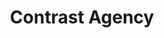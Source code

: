 ---
order: 0
category: web
title: Contrast Agency
thumbnail: thumb-contrast.gif
alt_text: Webflow Agency Site
description: Creative Agency website made in Webflow
goto: assets/student-sites/contrast
---